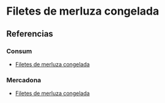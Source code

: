 # Filetes de merluza congelada

## Referencias

### Consum

* [Filetes de merluza congelada](https://tienda.consum.es/consum/producto/nos-filete-merluza-del-cabo-sin-piel/p-7292746)

### Mercadona 

* [Filetes de merluza congelada](https://tienda.mercadona.es/product/62128/filetes-merluza-cabo-sin-piel-mascato-ultracongelados-paquete)